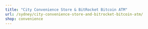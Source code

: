 ```yaml
---
title: "City Convenience Store & BitRocket Bitcoin ATM"
url: /sydney/city-convenience-store-and-bitrocket-bitcoin-atm/
shop: convenience
---
```

